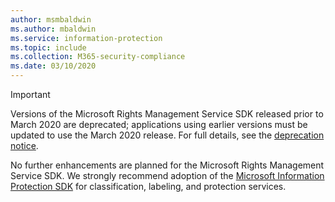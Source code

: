 ```yaml
---
author: msmbaldwin
ms.author: mbaldwin
ms.service: information-protection  
ms.topic: include
ms.collection: M365-security-compliance
ms.date: 03/10/2020
---
```

> [!IMPORTANT]
> Versions of the Microsoft Rights Management Service SDK released prior to March 2020 are deprecated; applications using earlier versions must be updated to use the March 2020 release. For full details, see the [deprecation notice](/azure/information-protection/develop/deprecation-notice).
>
> No further enhancements are planned for the Microsoft Rights Management Service SDK. We strongly recommend adoption of the [Microsoft Information Protection SDK](/information-protection/develop/overview) for classification, labeling, and protection services.